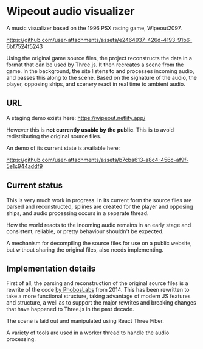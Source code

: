 # Wipeout audio visualizer

A music visualizer based on the 1996 PSX racing game, Wipeout2097.

https://github.com/user-attachments/assets/e2464937-426d-4193-91b6-6bf7524f5243


Using the original game source files, the project reconstructs the data in a format that can be used by Three.js. It then recreates a scene from the game. In the background, the site listens to and processes incoming audio, and passes this along to the scene. Based on the signature of the audio, the player, opposing ships, and scenery react in real time to ambient audio.


## URL

A staging demo exists here: https://wipeout.netlify.app/

However this is **not currently usable by the public**. This is to avoid redistributing the original source files.

An demo of its current state is available here:

https://github.com/user-attachments/assets/b7cba613-a8c4-456c-af9f-5e1c944addf9



## Current status

This is very much work in progress. In its current form the source files are parsed and reconstructed, splines are created for the player and opposing ships, and audio processing occurs in a separate thread.

How the world reacts to the incoming audio remains in an early stage and consistent, reliable, or pretty behaviour shouldn't be expected.

A mechanism for decompiling the source files for use on a public website, but without sharing the original files, also needs implementing.



## Implementation details

First of all, the parsing and reconstruction of the original source files is a rewrite of the code [by PhobosLabs](https://github.com/phoboslab/wipeout) from 2014. This has been rewritten to take a more functional structure, taking advantage of modern JS features and structure, a well as to support the major rewrites and breaking changes that have happened to Three.js in the past decade. 

The scene is laid out and manipulated using React Three Fiber.

A variety of tools are used in a worker thread to handle the audio processing.



